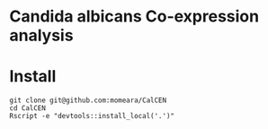 # Candida albicans Co-expression analysis



# Install

    git clone git@github.com:momeara/CalCEN
    cd CalCEN
    Rscript -e "devtools::install_local('.')"

